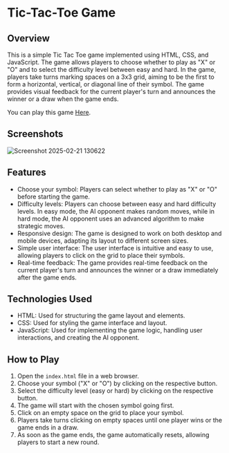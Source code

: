 # Tic-Tac-Toe Game

## Overview
This is a simple Tic Tac Toe game implemented using HTML, CSS, and JavaScript. The game allows players to choose whether to play as "X" or "O" and to select the difficulty level between easy and hard. In the game, players take turns marking spaces on a 3x3 grid, aiming to be the first to form a horizontal, vertical, or diagonal line of their symbol. The game provides visual feedback for the current player's turn and announces the winner or a draw when the game ends.

You can play this game [Here](https://ashish1100.github.io/Tic-Tac-Toe-Game/).
## Screenshots
![Screenshot 2025-02-21 130622](https://github.com/user-attachments/assets/d9c368d9-2cba-4c88-8538-58b366af3ffc)


## Features
- Choose your symbol: Players can select whether to play as "X" or "O" before starting the game.
- Difficulty levels: Players can choose between easy and hard difficulty levels. In easy mode, the AI opponent makes random moves, while in hard mode, the AI opponent uses an advanced algorithm to make strategic moves.
- Responsive design: The game is designed to work on both desktop and mobile devices, adapting its layout to different screen sizes.
- Simple user interface: The user interface is intuitive and easy to use, allowing players to click on the grid to place their symbols.
- Real-time feedback: The game provides real-time feedback on the current player's turn and announces the winner or a draw immediately after the game ends.

## Technologies Used
- HTML: Used for structuring the game layout and elements.
- CSS: Used for styling the game interface and layout.
- JavaScript: Used for implementing the game logic, handling user interactions, and creating the AI opponent.

## How to Play
1. Open the `index.html` file in a web browser.
2. Choose your symbol ("X" or "O") by clicking on the respective button.
3. Select the difficulty level (easy or hard) by clicking on the respective button.
4. The game will start with the chosen symbol going first.
5. Click on an empty space on the grid to place your symbol.
6. Players take turns clicking on empty spaces until one player wins or the game ends in a draw.
7. As soon as the game ends, the game automatically resets, allowing players to start a new round.
